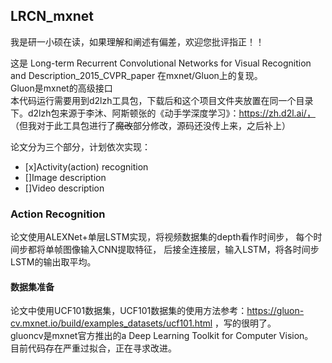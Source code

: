 ## LRCN_mxnet
我是研一小硕在读，如果理解和阐述有偏差，欢迎您批评指正！！  

这是
Long-term Recurrent Convolutional Networks for Visual Recognition and Description_2015_CVPR_paper 
在mxnet/Gluon上的复现。  
Gluon是mxnet的高级接口  
本代码运行需要用到d2lzh工具包，下载后和这个项目文件夹放置在同一个目录下。d2lzh包来源于李沐、阿斯顿张的《动手学深度学习》：https://zh.d2l.ai/，
（但我对于此工具包进行了~~魔改~~部分修改，源码还没传上来，之后补上）  

论文分为三个部分，计划依次实现：  
+ [x]Activity(action) recognition
+ []Image description
+ []Video description

### Action Recognition
论文使用ALEXNet+单层LSTM实现，将视频数据集的depth看作时间步，
每个时间步都将单帧图像输入CNN提取特征，
后接全连接层，输入LSTM，将各时间步LSTM的输出取平均。  

#### 数据集准备

论文中使用UCF101数据集，UCF101数据集的使用方法参考：https://gluon-cv.mxnet.io/build/examples_datasets/ucf101.html ，写的很明了。  
gluoncv是mxnet官方推出的a Deep Learning Toolkit for Computer Vision。  
目前代码存在严重过拟合，正在寻求改进。